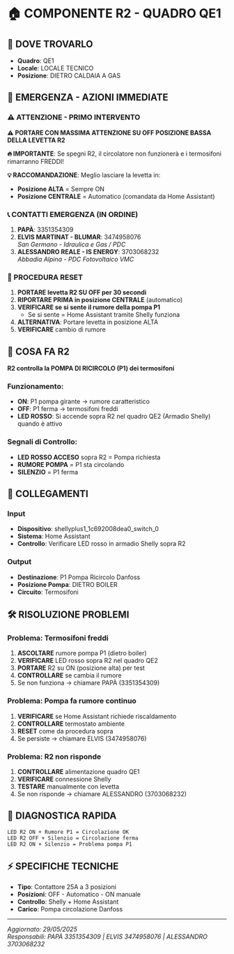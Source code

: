# 🏠 COMPONENTE R2 - QUADRO QE1

## 📍 DOVE TROVARLO
- **Quadro**: QE1
- **Locale**: LOCALE TECNICO  
- **Posizione**: DIETRO CALDAIA A GAS

## 🚨 EMERGENZA - AZIONI IMMEDIATE

### ⚠️ ATTENZIONE - PRIMO INTERVENTO
**⚠️ PORTARE CON MASSIMA ATTENZIONE SU OFF POSIZIONE BASSA DELLA LEVETTA R2**

**🔥 IMPORTANTE**: Se spegni R2, il circolatore non funzionerà e i termosifoni rimarranno FREDDI!

**💡 RACCOMANDAZIONE**: Meglio lasciare la levetta in:
- **Posizione ALTA** = Sempre ON
- **Posizione CENTRALE** = Automatico (comandata da Home Assistant)

### 📞 CONTATTI EMERGENZA (IN ORDINE)
1. **PAPÀ**: 3351354309
2. **ELVIS MARTINAT - BLUMAR**: 3474958076  
   *San Germano - Idraulica e Gas / PDC*
3. **ALESSANDRO REALE - IS ENERGY**: 3703068232  
   *Abbadia Alpina - PDC Fotovoltaico VMC*

### 🔄 PROCEDURA RESET
1. **PORTARE levetta R2 SU OFF per 30 secondi**
2. **RIPORTARE PRIMA in posizione CENTRALE** (automatico)
3. **VERIFICARE se si sente il rumore della pompa P1**
   - Se si sente = Home Assistant tramite Shelly funziona
4. **ALTERNATIVA**: Portare levetta in posizione ALTA
5. **VERIFICARE** cambio di rumore

## 🔴 COSA FA R2
**R2 controlla la POMPA DI RICIRCOLO (P1) dei termosifoni**

### Funzionamento:
- **ON**: P1 pompa girante → rumore caratteristico
- **OFF**: P1 ferma → termosifoni freddi
- **LED ROSSO**: Si accende sopra R2 nel quadro QE2 (Armadio Shelly) quando è attivo

### Segnali di Controllo:
- **LED ROSSO ACCESO** sopra R2 = Pompa richiesta
- **RUMORE POMPA** = P1 sta circolando
- **SILENZIO** = P1 ferma

## 🔌 COLLEGAMENTI
### Input
- **Dispositivo**: shellyplus1_1c692008dea0_switch_0
- **Sistema**: Home Assistant
- **Controllo**: Verificare LED rosso in armadio Shelly sopra R2

### Output  
- **Destinazione**: P1 Pompa Ricircolo Danfoss
- **Posizione Pompa**: DIETRO BOILER
- **Circuito**: Termosifoni

## 🛠️ RISOLUZIONE PROBLEMI

### Problema: Termosifoni freddi
1. **ASCOLTARE** rumore pompa P1 (dietro boiler)
2. **VERIFICARE** LED rosso sopra R2 nel quadro QE2
3. **PORTARE** R2 su ON (posizione alta) per test
4. **CONTROLLARE** se cambia il rumore
5. Se non funziona → chiamare PAPÀ (3351354309)

### Problema: Pompa fa rumore continuo
1. **VERIFICARE** se Home Assistant richiede riscaldamento
2. **CONTROLLARE** termostato ambiente
3. **RESET** come da procedura sopra
4. Se persiste → chiamare ELVIS (3474958076)

### Problema: R2 non risponde
1. **CONTROLLARE** alimentazione quadro QE1
2. **VERIFICARE** connessione Shelly
3. **TESTARE** manualmente con levetta
4. Se non risponde → chiamare ALESSANDRO (3703068232)

## 🎯 DIAGNOSTICA RAPIDA
```
LED R2 ON + Rumore P1 = Circolazione OK
LED R2 OFF + Silenzio = Circolazione ferma
LED R2 ON + Silenzio = Problema pompa P1
```

## ⚡ SPECIFICHE TECNICHE
- **Tipo**: Contattore 25A a 3 posizioni
- **Posizioni**: OFF - Automatico - ON manuale  
- **Controllo**: Shelly + Home Assistant
- **Carico**: Pompa circolazione Danfoss

---
*Aggiornato: 29/05/2025*  
*Responsabili: PAPÀ 3351354309 | ELVIS 3474958076 | ALESSANDRO 3703068232*
